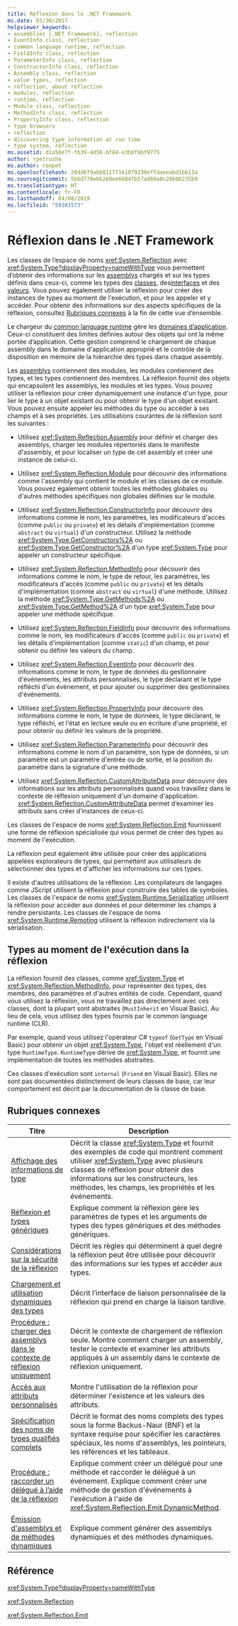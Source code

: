 ```yaml
---
title: Réflexion dans le .NET Framework
ms.date: 03/30/2017
helpviewer_keywords:
- assemblies [.NET Framework], reflection
- EventInfo class, reflection
- common language runtime, reflection
- FieldInfo class, reflection
- ParameterInfo class, reflection
- ConstructorInfo class, reflection
- Assembly class, reflection
- value types, reflection
- reflection, about reflection
- modules, reflection
- runtime, reflection
- Module class, reflection
- MethodInfo class, reflection
- PropertyInfo class, reflection
- type browsers
- reflection
- discovering type information at run time
- type system, reflection
ms.assetid: d1a58e7f-fb39-4d50-bf84-e3b8f9bf9775
author: rpetrusha
ms.author: ronpet
ms.openlocfilehash: 20dd6f9ab601277161079230effdaeeabd1bb13a
ms.sourcegitcommit: 5b6d778ebb269ee6684fb57ad69a8c28b06235b9
ms.translationtype: HT
ms.contentlocale: fr-FR
ms.lasthandoff: 04/08/2019
ms.locfileid: "59101573"
---
```

# <a name="reflection-in-the-net-framework"></a>Réflexion dans le .NET Framework
Les classes de l’espace de noms <xref:System.Reflection> avec <xref:System.Type?displayProperty=nameWithType> vous permettent d’obtenir des informations sur les [assemblys](../app-domains/assemblies-in-the-common-language-runtime.md) chargés et sur les types définis dans ceux-ci, comme les types des [classes](../../standard/base-types/common-type-system.md#classes), des[interfaces](../../standard/base-types/common-type-system.md#interfaces) et des [valeurs](../../csharp/language-reference/keywords/value-types.md). Vous pouvez également utiliser la réflexion pour créer des instances de types au moment de l'exécution, et pour les appeler et y accéder. Pour obtenir des informations sur des aspects spécifiques de la réflexion, consultez [Rubriques connexes](#related_topics) à la fin de cette vue d’ensemble.
  
 Le chargeur du [common language runtime](../../../docs/standard/clr.md) gère les [domaines d’application](../../../docs/framework/app-domains/application-domains.md). Ceux-ci constituent des limites définies autour des objets qui ont la même portée d’application. Cette gestion comprend le chargement de chaque assembly dans le domaine d'application approprié et le contrôle de la disposition en mémoire de la hiérarchie des types dans chaque assembly.  
  
 Les [assemblys](../../../docs/framework/app-domains/assemblies-in-the-common-language-runtime.md) contiennent des modules, les modules contiennent des types, et les types contiennent des membres. La réflexion fournit des objets qui encapsulent les assemblys, les modules et les types. Vous pouvez utiliser la réflexion pour créer dynamiquement une instance d'un type, pour lier le type à un objet existant ou pour obtenir le type d'un objet existant. Vous pouvez ensuite appeler les méthodes du type ou accéder à ses champs et à ses propriétés. Les utilisations courantes de la réflexion sont les suivantes :  
  
-   Utilisez <xref:System.Reflection.Assembly> pour définir et charger des assemblys, charger les modules répertoriés dans le manifeste d'assembly, et pour localiser un type de cet assembly et créer une instance de celui-ci.  
  
-   Utilisez <xref:System.Reflection.Module> pour découvrir des informations comme l'assembly qui contient le module et les classes de ce module. Vous pouvez également obtenir toutes les méthodes globales ou d'autres méthodes spécifiques non globales définies sur le module.  
  
-   Utilisez <xref:System.Reflection.ConstructorInfo> pour découvrir des informations comme le nom, les paramètres, les modificateurs d'accès (comme `public` ou `private`) et les détails d'implémentation (comme `abstract` ou `virtual`) d'un constructeur. Utilisez la méthode <xref:System.Type.GetConstructors%2A> ou <xref:System.Type.GetConstructor%2A> d'un type <xref:System.Type> pour appeler un constructeur spécifique.  
  
-   Utilisez <xref:System.Reflection.MethodInfo> pour découvrir des informations comme le nom, le type de retour, les paramètres, les modificateurs d'accès (comme `public` ou `private`) et les détails d'implémentation (comme `abstract` ou `virtual`) d'une méthode. Utilisez la méthode <xref:System.Type.GetMethods%2A> ou <xref:System.Type.GetMethod%2A> d'un type <xref:System.Type> pour appeler une méthode spécifique.  
  
-   Utilisez <xref:System.Reflection.FieldInfo> pour découvrir des informations comme le nom, les modificateurs d'accès (comme `public` ou `private`) et les détails d'implémentation (comme `static`) d'un champ, et pour obtenir ou définir les valeurs du champ.  
  
-   Utilisez <xref:System.Reflection.EventInfo> pour découvrir des informations comme le nom, le type de données du gestionnaire d'événements, les attributs personnalisés, le type déclarant et le type réfléchi d'un événement, et pour ajouter ou supprimer des gestionnaires d'événements.  
  
-   Utilisez <xref:System.Reflection.PropertyInfo> pour découvrir des informations comme le nom, le type de données, le type déclarant, le type réfléchi, et l'état en lecture seule ou en écriture d'une propriété, et pour obtenir ou définir les valeurs de la propriété.  
  
-   Utilisez <xref:System.Reflection.ParameterInfo> pour découvrir des informations comme le nom d'un paramètre, son type de données, si un paramètre est un paramètre d'entrée ou de sortie, et la position du paramètre dans la signature d'une méthode.  
  
-   Utilisez <xref:System.Reflection.CustomAttributeData> pour découvrir des informations sur les attributs personnalisés quand vous travaillez dans le contexte de réflexion uniquement d'un domaine d'application. <xref:System.Reflection.CustomAttributeData> permet d’examiner les attributs sans créer d’instances de ceux-ci.  
  
 Les classes de l'espace de noms <xref:System.Reflection.Emit> fournissent une forme de réflexion spécialisée qui vous permet de créer des types au moment de l'exécution.  
  
 La réflexion peut également être utilisée pour créer des applications appelées explorateurs de types, qui permettent aux utilisateurs de sélectionner des types et d'afficher les informations sur ces types.  
  
 Il existe d'autres utilisations de la réflexion. Les compilateurs de langages comme JScript utilisent la réflexion pour construire des tables de symboles. Les classes de l'espace de noms <xref:System.Runtime.Serialization> utilisent la réflexion pour accéder aux données et pour déterminer les champs à rendre persistants. Les classes de l'espace de noms <xref:System.Runtime.Remoting> utilisent la réflexion indirectement via la sérialisation.  
  
## <a name="runtime-types-in-reflection"></a>Types au moment de l'exécution dans la réflexion  
 La réflexion fournit des classes, comme <xref:System.Type> et <xref:System.Reflection.MethodInfo>, pour représenter des types, des membres, des paramètres et d'autres entités de code. Cependant, quand vous utilisez la réflexion, vous ne travaillez pas directement avec ces classes, dont la plupart sont abstraites (`MustInherit` en Visual Basic). Au lieu de cela, vous utilisez des types fournis par le common language runtime (CLR).  
  
 Par exemple, quand vous utilisez l'opérateur C# `typeof` (`GetType` en Visual Basic) pour obtenir un objet <xref:System.Type>, l'objet est réellement d'un type `RuntimeType`. `RuntimeType` dérive de <xref:System.Type>, et fournit une implémentation de toutes les méthodes abstraites.  
  
 Ces classes d'exécution sont `internal` (`Friend` en Visual Basic). Elles ne sont pas documentées distinctement de leurs classes de base, car leur comportement est décrit par la documentation de la classe de base.  
  
<a name="related_topics"></a>   
## <a name="related-topics"></a>Rubriques connexes  
  
|Titre|Description|  
|-----------|-----------------|  
|[Affichage des informations de type](../../../docs/framework/reflection-and-codedom/viewing-type-information.md)|Décrit la classe <xref:System.Type> et fournit des exemples de code qui montrent comment utiliser <xref:System.Type> avec plusieurs classes de réflexion pour obtenir des informations sur les constructeurs, les méthodes, les champs, les propriétés et les événements.|  
|[Réflexion et types génériques](../../../docs/framework/reflection-and-codedom/reflection-and-generic-types.md)|Explique comment la réflexion gère les paramètres de types et les arguments de types des types génériques et des méthodes génériques.|  
|[Considérations sur la sécurité de la réflexion](../../../docs/framework/reflection-and-codedom/security-considerations-for-reflection.md)|Décrit les règles qui déterminent à quel degré la réflexion peut être utilisée pour découvrir des informations sur les types et accéder aux types.|  
|[Chargement et utilisation dynamiques des types](../../../docs/framework/reflection-and-codedom/dynamically-loading-and-using-types.md)|Décrit l’interface de liaison personnalisée de la réflexion qui prend en charge la liaison tardive.|  
|[Procédure : charger des assemblys dans le contexte de réflexion uniquement](../../../docs/framework/reflection-and-codedom/how-to-load-assemblies-into-the-reflection-only-context.md)|Décrit le contexte de chargement de réflexion seule. Montre comment charger un assembly, tester le contexte et examiner les attributs appliqués à un assembly dans le contexte de réflexion uniquement.|  
|[Accès aux attributs personnalisés](../../../docs/framework/reflection-and-codedom/accessing-custom-attributes.md)|Montre l'utilisation de la réflexion pour déterminer l'existence et les valeurs des attributs.|  
|[Spécification des noms de types qualifiés complets](../../../docs/framework/reflection-and-codedom/specifying-fully-qualified-type-names.md)|Décrit le format des noms complets des types sous la forme Backus-Naur (BNF) et la syntaxe requise pour spécifier les caractères spéciaux, les noms d'assemblys, les pointeurs, les références et les tableaux.|  
|[Procédure : raccorder un délégué à l’aide de la réflexion](../../../docs/framework/reflection-and-codedom/how-to-hook-up-a-delegate-using-reflection.md)|Explique comment créer un délégué pour une méthode et raccorder le délégué à un événement. Explique comment créer une méthode de gestion d'événements à l'exécution à l'aide de <xref:System.Reflection.Emit.DynamicMethod>.|  
|[Émission d'assemblys et de méthodes dynamiques](../../../docs/framework/reflection-and-codedom/emitting-dynamic-methods-and-assemblies.md)|Explique comment générer des assemblys dynamiques et des méthodes dynamiques.|  
  
## <a name="reference"></a>Référence  
 <xref:System.Type?displayProperty=nameWithType>  
  
 <xref:System.Reflection>  
  
 <xref:System.Reflection.Emit>  
